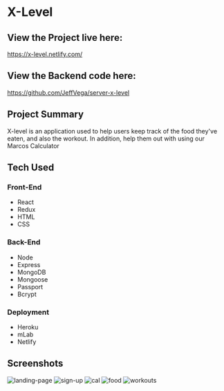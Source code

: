 # X-Level

## View the Project live here:
https://x-level.netlify.com/

## View the Backend code here:
https://github.com/JeffVega/server-x-level

## Project Summary
X-level is an application used to help users keep track of the food they've eaten, and also the workout.
In addition, help them out with using our Marcos Calculator 

## Tech Used

### Front-End
* React
* Redux
* HTML
* CSS

### Back-End
* Node
* Express
* MongoDB
* Mongoose
* Passport
* Bcrypt

### Deployment
* Heroku
* mLab
* Netlify
## Screenshots
![landing-page](https://user-images.githubusercontent.com/34497456/43286979-731c9514-90d8-11e8-80a0-342676f677d0.PNG)
![sign-up](https://user-images.githubusercontent.com/34497456/43287008-8edff5a2-90d8-11e8-86e2-64b4527c4a71.PNG)
![cal](https://user-images.githubusercontent.com/34497456/43287025-9a3037f0-90d8-11e8-8dab-e32f12000bc9.PNG)
![food](https://user-images.githubusercontent.com/34497456/43287043-a57f9eac-90d8-11e8-953c-87773f05b136.PNG)
![workouts](https://user-images.githubusercontent.com/34497456/43287050-af2ae1be-90d8-11e8-8714-4344d89be82c.PNG)
